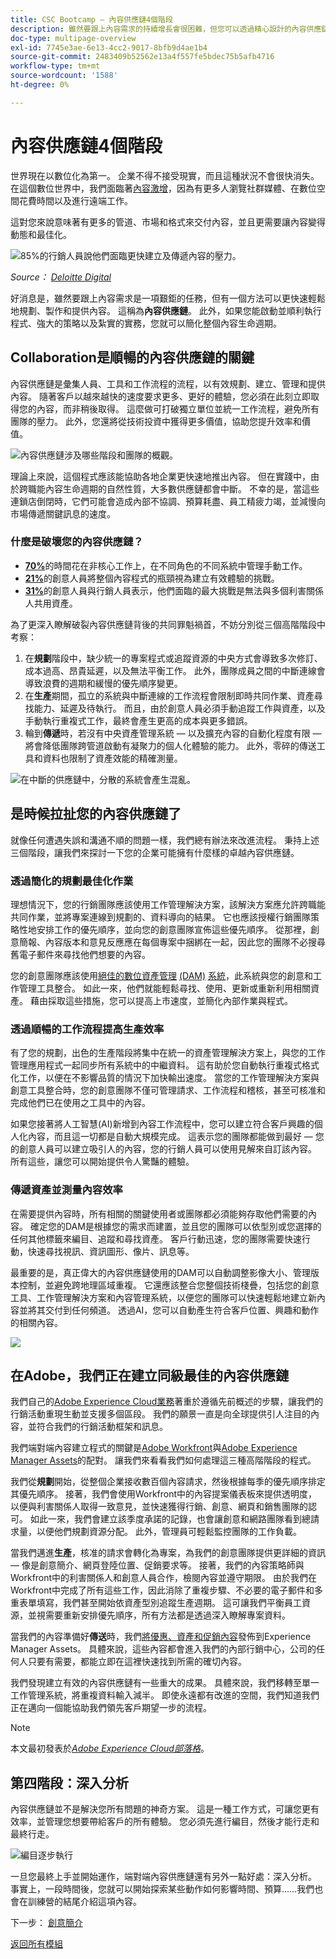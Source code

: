 ```yaml
---
title: CSC Bootcamp — 內容供應鏈4個階段
description: 雖然要跟上內容需求的持續增長會很困難，但您可以透過精心設計的內容供應鏈，快速輕鬆地規劃、製作及提供內容。
doc-type: multipage-overview
exl-id: 7745e3ae-6e13-4cc2-9017-8bfb9d4ae1b4
source-git-commit: 2483409b52562e13a4f557fe5bdec75b5afb4716
workflow-type: tm+mt
source-wordcount: '1588'
ht-degree: 0%

---
```


# 內容供應鏈4個階段

世界現在以數位化為第一。 企業不得不接受現實，而且這種狀況不會很快消失。 在這個數位世界中，我們面臨著[內容激增](https://www.prnewswire.com/news-releases/content-marketing-market-size-to-grow-by-usd-487-24-billion--by-objective-platform-end-user-and-geography---forecast-and-analysis-2022-2026--301562808.html)，因為有更多人瀏覽社群媒體、在數位空間花費時間以及進行遠端工作。

這對您來說意味著有更多的管道、市場和格式來交付內容，並且更需要讓內容變得動態和最佳化。

![85%的行銷人員說他們面臨更快建立及傳遞內容的壓力。](./images/pressure-to-create-content.png)

_Source：_ [_Deloitte Digital_](https://www2.deloitte.com/content/dam/Deloitte/uk/Documents/consultancy/deloitte-uk-future-of-experience-time-to-market.pdf)

好消息是，雖然要跟上內容需求是一項艱鉅的任務，但有一個方法可以更快速輕鬆地規劃、製作和提供內容。 這稱為&#x200B;**內容供應鏈**。 此外，如果您能啟動並順利執行程式、強大的策略以及紮實的實務，您就可以簡化整個內容生命週期。

## Collaboration是順暢的內容供應鏈的關鍵

內容供應鏈是彙集人員、工具和工作流程的流程，以有效規劃、建立、管理和提供內容。 隨著客戶以越來越快的速度要求更多、更好的體驗，您必須在此刻立即取得您的內容，而非稍後取得。 這麼做可打破獨立單位並統一工作流程，避免所有團隊的壓力。 此外，您還將從技術投資中獲得更多價值，協助您提升效率和價值。

![內容供應鏈涉及哪些階段和團隊的概觀。](./images/csc-overview.png)

理論上來說，這個程式應該能協助各地企業更快速地推出內容。 但在實踐中，由於跨職能內容生命週期的自然性質，大多數供應鏈都會中斷。 不幸的是，當這些連鎖店倒閉時，它們可能會造成內部不協調、預算耗盡、員工精疲力竭，並減慢向市場傳遞關鍵訊息的速度。

### 什麼是破壞您的內容供應鏈？

- [**70%**](https://business.adobe.com/resources/reports/future-creative-experiences.html)的時間花在非核心工作上，在不同角色的不同系統中管理手動工作。
- [**21%**](https://business.adobe.com/resources/reports/future-creative-experiences.html)的創意人員將整個內容程式的瓶頸視為建立有效體驗的挑戰。
- [**31%**](https://www.fotoware.com/blog/dam-industry-trends-by-fotoware)的創意人員與行銷人員表示，他們面臨的最大挑戰是無法與多個利害關係人共用資產。

為了更深入瞭解破裂內容供應鏈背後的共同罪魁禍首，不妨分別從三個高階階段中考察：

1. 在&#x200B;**規劃**&#x200B;階段中，缺少統一的專案程式或追蹤資源的中央方式會導致多次修訂、成本過高、昂貴延遲，以及無法平衡工作。 此外，團隊成員之間的中斷連線會導致浪費的週期和緩慢的優先順序變更。
2. 在&#x200B;**生產**&#x200B;期間，孤立的系統與中斷連線的工作流程會限制即時共同作業、資產尋找能力、延遲及待執行。 而且，由於創意人員必須手動追蹤工作與資產，以及手動執行重複式工作，最終會產生更高的成本與更多錯誤。
3. 輪到&#x200B;**傳遞**&#x200B;時，若沒有中央資產管理系統 — 以及擴充內容的自動化程度有限 — 將會降低團隊跨管道啟動有凝聚力的個人化體驗的能力。 此外，零碎的傳送工具和資料也限制了資產效能的精確測量。

![在中斷的供應鏈中，分散的系統會產生混亂。](./images/fragmented-supply-chain.png)

## 是時候拉扯您的內容供應鏈了

就像任何遭遇失誤和溝通不順的問題一樣，我們總有辦法來改進流程。 秉持上述三個階段，讓我們來探討一下您的企業可能擁有什麼樣的卓越內容供應鏈。

### 透過簡化的規劃最佳化作業

理想情況下，您的行銷團隊應該使用工作管理解決方案，該解決方案應允許跨職能共同作業，並將專案連線到規劃的、資料導向的結果。 它也應該授權行銷團隊策略性地安排工作的優先順序，並向您的創意團隊宣佈這些優先順序。 從那裡，創意簡報、內容版本和意見反應應在每個專案中捆綁在一起，因此您的團隊不必搜尋舊電子郵件來尋找他們想要的內容。

您的創意團隊應該使用[絕佳的數位資產管理](https://business.adobe.com/tw/products/experience-manager/assets/digital-asset-management.html) [(DAM)](https://business.adobe.com/tw/products/experience-manager/assets/digital-asset-management.html) [系統](https://business.adobe.com/tw/products/experience-manager/assets/digital-asset-management.html)，此系統與您的創意和工作管理工具整合。 如此一來，他們就能輕鬆尋找、使用、更新或重新利用相關資產。 藉由採取這些措施，您可以提高上市速度，並簡化內部作業與程式。

### 透過順暢的工作流程提高生產效率

有了您的規劃，出色的生產階段將集中在統一的資產管理解決方案上，與您的工作管理應用程式一起同步所有系統中的中繼資料。 這有助於您自動執行重複式格式化工作，以便在不影響品質的情況下加快輸出速度。 當您的工作管理解決方案與創意工具整合時，您的創意團隊不僅可管理請求、工作流程和稽核，甚至可核准和完成他們已在使用之工具中的內容。

如果您接著將人工智慧(AI)新增到內容工作流程中，您可以建立符合客戶興趣的個人化內容，而且這一切都是自動大規模完成。 這表示您的團隊都能做到最好 — 您的創意人員可以建立吸引人的內容，您的行銷人員可以使用見解來自訂該內容。 所有這些，讓您可以開始提供令人驚豔的體驗。

### 傳遞資產並測量內容效率

在需要提供內容時，所有相關的關鍵使用者或團隊都必須能夠存取他們需要的內容。 確定您的DAM是根據您的需求而建置，並且您的團隊可以依型別或您選擇的任何其他標籤來編目、追蹤和尋找資產。 客戶行動迅速，您的團隊需要快速行動，快速尋找視訊、資訊圖形、像片、訊息等。

最重要的是，真正偉大的內容供應鏈使用的DAM可以自動調整影像大小、管理版本控制，並避免跨地理區域重複。 它還應該整合您整個技術棧疊，包括您的創意工具、工作管理解決方案和內容管理系統，以便您的團隊可以快速輕鬆地建立新內容並將其交付到任何頻道。 透過AI，您可以自動產生符合客戶位置、興趣和動作的相關內容。

![](./images/csc-in-action.png)

## 在Adobe，我們正在建立同級最佳的內容供應鏈

我們自己的[Adobe Experience Cloud業務](https://business.adobe.com/tw/)著重於遵循先前概述的步驟，讓我們的行銷活動重現生動並支援多個區段。 我們的願景一直是向全球提供引人注目的內容，並符合我們的行銷活動框架和訊息。

我們端對端內容建立程式的關鍵是[Adobe Workfront](https://business.adobe.com/tw/products/workfront/main.html)與[Adobe Experience Manager Assets](https://business.adobe.com/tw/products/experience-manager/assets/aem-assets.html)的配對。 讓我們來看看我們如何處理這三種高階階段的程式。

我們從&#x200B;**規劃**&#x200B;開始，從整個企業接收數百個內容請求，然後根據每季的優先順序排定其優先順序。 接著，我們會使用Workfront中的內容提案儀表板來提供透明度，以便與利害關係人取得一致意見，並快速獲得行銷、創意、網頁和銷售團隊的認可。 如此一來，我們會建立該季度承諾的記錄，也會讓創意和網路團隊看到總請求量，以便他們規劃資源分配。 此外，管理員可輕鬆監控團隊的工作負載。

當我們邁進&#x200B;**生產**，核准的請求會轉化為專案，為我們的創意團隊提供更詳細的資訊 — 像是創意簡介、網頁登陸位置、促銷要求等。 接著，我們的內容策略師與Workfront中的利害關係人和創意人員合作，檢閱內容並遵守期限。 由於我們在Workfront中完成了所有這些工作，因此消除了重複步驟、不必要的電子郵件和多重表單填寫，我們甚至開始依資產型別追蹤生產週期。 這可讓我們平衡員工資源，並視需要重新安排優先順序，所有方法都是透過深入瞭解專案資料。

當我們的內容準備好&#x200B;**傳送**&#x200B;時，我們[將優惠、資產和促銷內容](https://business.adobe.com/customer-success-stories/adobe-content-hub-case-study.html)發佈到Experience Manager Assets。 具體來說，這些內容都會進入我們的內部行銷中心，公司的任何人只要有需要，都能立即在這裡快速找到所需的確切內容。

我們發現建立有效的內容供應鏈有一些重大的成果。 具體來說，我們移轉至單一工作管理系統，將重複資料輸入減半。 即使永遠都有改進的空間，我們知道我們正在邁向一個能協助我們領先客戶期望一步的流程。

>[!NOTE]
>
> 本文最初發表於&#x200B;[_Adobe Experience Cloud部落格_](https://business.adobe.com/blog/how-to/create-a-content-supply-chain-that-will-stand-the-test-of-time)。

## 第四階段：深入分析

內容供應鏈並不是解決您所有問題的神奇方案。 這是一種工作方式，可讓您更有效率，並管理您想要帶給客戶的所有體驗。 您必須先進行編目，然後才能行走和最終行走。

![編目逐步執行](./images/crawl-walk-run.png)

一旦您最終上手並開始運作，端對端內容供應鏈還有另外一點好處：深入分析。 事實上，一段時間後，您就可以開始探索某些動作如何影響時間、預算……我們也會在訓練營的結尾介紹這項內容。

下一步： [創意簡介](./creative-brief.md)

[返回所有模組](./overview.md)
